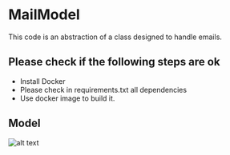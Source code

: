 # MailModel
This code is an abstraction of a class designed to handle emails.

## Please check if the following steps are ok

* Install Docker
* Please check in requirements.txt all dependencies
* Use docker image to build it.

## Model

![alt text](https://github.com/sadrianorod/MailModel/edit/master/mailmodel.png?raw=true)
